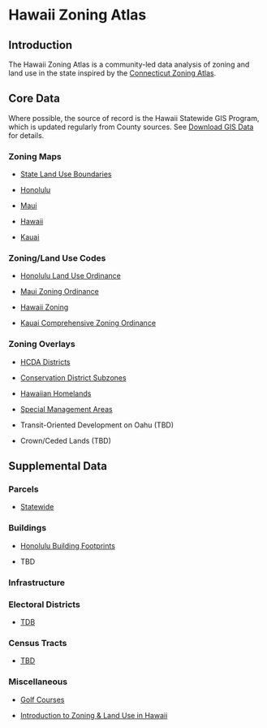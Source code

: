 # Hawaii Zoning Atlas

## Introduction

The Hawaii Zoning Atlas is a community-led data analysis of zoning and land use in the state inspired by the [Connecticut Zoning Atlas](https://www.desegregatect.org/atlas).

## Core Data

Where possible, the source of record is the Hawaii Statewide GIS Program, which is updated regularly from County sources. See [Download GIS Data](https://planning.hawaii.gov/gis/download-gis-data-expanded/#015) for details.

### Zoning Maps

- [State Land Use Boundaries](https://geoportal.hawaii.gov/datasets/HiStateGIS::state-land-use-districts/about)

- [Honolulu](https://geoportal.hawaii.gov/datasets/HiStateGIS::zoning-honolulu-zoning/about)

- [Maui](https://geoportal.hawaii.gov/datasets/HiStateGIS::zoning-county-of-maui/about)

- [Hawaii](https://geoportal.hawaii.gov/datasets/HiStateGIS::zoning-hawaii-county/about)

- [Kauai](https://geoportal.hawaii.gov/datasets/HiStateGIS::general-plan-county-of-kauai/about)

### Zoning/Land Use Codes

- [Honolulu Land Use Ordinance](https://www.honolulu.gov/ocs/roh/193-site-ocs-cat/975-roh-chapter-21.html)

- [Maui Zoning Ordinance](https://library.municode.com/hi/county_of_maui/codes/code_of_ordinances?nodeId=TIT19ZO)

- [Hawaii Zoning](https://www.planning.hawaiicounty.gov/home/showpublisheddocument/302520/637846767849370000)

- [Kauai Comprehensive Zoning Ordinance](https://qcode.us/codes/kauaicounty/view.php?topic=iv-8)

### Zoning Overlays

- [HCDA Districts](https://geoportal.hawaii.gov/datasets/HiStateGIS::hawaii-community-development-authority-hcda-districts/about)

- [Conservation District Subzones](https://planning.hawaii.gov/gis/download-gis-data-expanded/#015)

- [Hawaiian Homelands](https://planning.hawaii.gov/gis/download-gis-data-expanded/#015)

- [Special Management Areas](https://planning.hawaii.gov/gis/download-gis-data-expanded/#015)

- Transit-Oriented Development on Oahu (TBD)

- Crown/Ceded Lands (TBD)

## Supplemental Data

### Parcels

- [Statewide](https://geoportal.hawaii.gov/datasets/HiStateGIS::parcels-hawaii-statewide/about)

### Buildings

- [Honolulu Building Footprints](https://honolulu-cchnl.opendata.arcgis.com/datasets/cchnl::building-footprints-cch/about)

- TBD

### Infrastructure

### Electoral Districts

- [TDB](https://geoportal.hawaii.gov/search?collection=Dataset&groupIds=4c2c00a1e9604959a00bf1648475d384)

### Census Tracts

- [TBD](https://geoportal.hawaii.gov/search?collection=Dataset&groupIds=f1bfcc0236a142108a0ba18f67e37e40)

### Miscellaneous

- [Golf Courses](https://planning.hawaii.gov/gis/download-gis-data-expanded/#015)

- [Introduction to Zoning & Land Use in Hawaii](https://www.planning.hawaiicounty.gov/resources/resources-references/zoning-land-use)